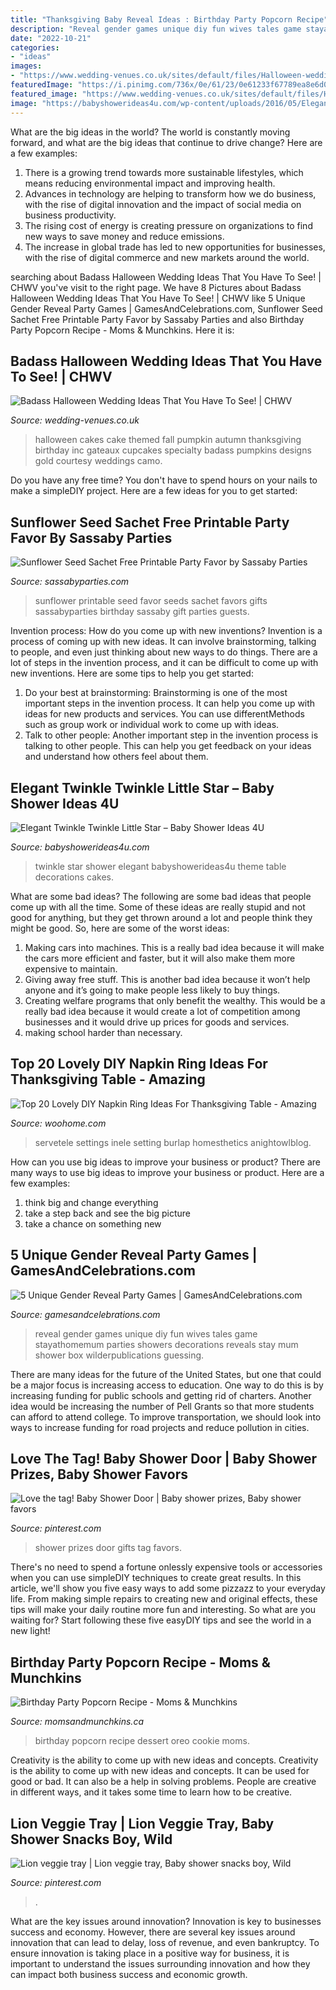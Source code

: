 ```yaml
---
title: "Thanksgiving Baby Reveal Ideas : Birthday Party Popcorn Recipe"
description: "Reveal gender games unique diy fun wives tales game stayathomemum parties showers decorations reveals stay mum shower box wilderpublications guessing"
date: "2022-10-21"
categories:
- "ideas"
images:
- "https://www.wedding-venues.co.uk/sites/default/files/Halloween-wedding-ideas-Cake2_GateauxInc.jpg"
featuredImage: "https://i.pinimg.com/736x/0e/61/23/0e61233f67789ea8e6d052050f688300.jpg"
featured_image: "https://www.wedding-venues.co.uk/sites/default/files/Halloween-wedding-ideas-Cake2_GateauxInc.jpg"
image: "https://babyshowerideas4u.com/wp-content/uploads/2016/05/Elegant-Twinkle-Twinkle-Little-Star-Guest-Table.jpg"
---
```



What are the big ideas in the world?
The world is constantly moving forward, and what are the big ideas that continue to drive change? Here are a few examples: 
1. There is a growing trend towards more sustainable lifestyles, which means reducing environmental impact and improving health. 
2. Advances in technology are helping to transform how we do business, with the rise of digital innovation and the impact of social media on business productivity. 
3. The rising cost of energy is creating pressure on organizations to find new ways to save money and reduce emissions. 
4. The increase in global trade has led to new opportunities for businesses, with the rise of digital commerce and new markets around the world.

	

		
searching about Badass Halloween Wedding Ideas That You Have To See! | CHWV you've visit to the right page. We have 8 Pictures about Badass Halloween Wedding Ideas That You Have To See! | CHWV like 5 Unique Gender Reveal Party Games | GamesAndCelebrations.com, Sunflower Seed Sachet Free Printable Party Favor by Sassaby Parties and also Birthday Party Popcorn Recipe - Moms &amp; Munchkins. Here it is:
		
    
## Badass Halloween Wedding Ideas That You Have To See! | CHWV

<img loading=lazy src="https://www.wedding-venues.co.uk/sites/default/files/Halloween-wedding-ideas-Cake2_GateauxInc.jpg" onerror="this.onerror=null;this.src='https://tse1.mm.bing.net/th?id=OIP.t1cIgzbi1sVHyRIZxFlX-gHaN_&amp;pid=15.1';" alt="Badass Halloween Wedding Ideas That You Have To See! | CHWV">

_Source: wedding-venues.co.uk_

>halloween cakes cake themed fall pumpkin autumn thanksgiving birthday inc gateaux cupcakes specialty badass pumpkins designs gold courtesy weddings camo. 

	

Do you have any free time? You don't have to spend hours on your nails to make a simpleDIY project. Here are a few ideas for you to get started: 

    
## Sunflower Seed Sachet Free Printable Party Favor By Sassaby Parties

<img loading=lazy src="http://www.sassabyparties.com/uploads/4/4/1/7/44174909/910336.jpg?571" onerror="this.onerror=null;this.src='https://tse2.mm.bing.net/th?id=OIP.YzobVcMf7lSuFZAS504qTgHaKE&amp;pid=15.1';" alt="Sunflower Seed Sachet Free Printable Party Favor by Sassaby Parties">

_Source: sassabyparties.com_

>sunflower printable seed favor seeds sachet favors gifts sassabyparties birthday sassaby gift parties guests. 

	

Invention process: How do you come up with new inventions?
Invention is a process of coming up with new ideas. It can involve brainstorming, talking to people, and even just thinking about new ways to do things. There are a lot of steps in the invention process, and it can be difficult to come up with new inventions. Here are some tips to help you get started: 
1. Do your best at brainstorming: Brainstorming is one of the most important steps in the invention process. It can help you come up with ideas for new products and services. You can use differentMethods such as group work or individual work to come up with ideas. 
2. Talk to other people: Another important step in the invention process is talking to other people. This can help you get feedback on your ideas and understand how others feel about them. 

    
## Elegant Twinkle Twinkle Little Star – Baby Shower Ideas 4U

<img loading=lazy src="https://babyshowerideas4u.com/wp-content/uploads/2016/05/Elegant-Twinkle-Twinkle-Little-Star-Guest-Table.jpg" onerror="this.onerror=null;this.src='https://tse3.mm.bing.net/th?id=OIP.fxrAcTMJcrFibiQBa7eKhAHaJO&amp;pid=15.1';" alt="Elegant Twinkle Twinkle Little Star – Baby Shower Ideas 4U">

_Source: babyshowerideas4u.com_

>twinkle star shower elegant babyshowerideas4u theme table decorations cakes. 

	

What are some bad ideas?
The following are some bad ideas that people come up with all the time. Some of these ideas are really stupid and not good for anything, but they get thrown around a lot and people think they might be good. So, here are some of the worst ideas:
1) Making cars into machines. This is a really bad idea because it will make the cars more efficient and faster, but it will also make them more expensive to maintain.
2) Giving away free stuff. This is another bad idea because it won’t help anyone and it’s going to make people less likely to buy things.
3) Creating welfare programs that only benefit the wealthy. This would be a really bad idea because it would create a lot of competition among businesses and it would drive up prices for goods and services.
4) making school harder than necessary.

    
## Top 20 Lovely DIY Napkin Ring Ideas For Thanksgiving Table - Amazing

<img loading=lazy src="https://www.woohome.com/wp-content/uploads/2015/11/Napkin-Rings-For-Thanksgiving-13.jpg" onerror="this.onerror=null;this.src='https://tse4.mm.bing.net/th?id=OIP.N82mvjCyooyzZXF1Vj-yfwHaLL&amp;pid=15.1';" alt="Top 20 Lovely DIY Napkin Ring Ideas For Thanksgiving Table - Amazing">

_Source: woohome.com_

>servetele settings inele setting burlap homesthetics anightowlblog. 

	

How can you use big ideas to improve your business or product?
There are many ways to use big ideas to improve your business or product. Here are a few examples: 
1. think big and change everything
2. take a step back and see the big picture
3. take a chance on something new 

    
## 5 Unique Gender Reveal Party Games | GamesAndCelebrations.com

<img loading=lazy src="https://www.gamesandcelebrations.com/wp-content/uploads/2017/11/Baby-Gender-Reveal-Party-Games.jpg" onerror="this.onerror=null;this.src='https://tse2.mm.bing.net/th?id=OIP.SfQXIkVsmSG8sSzRytlcXwHaJ3&amp;pid=15.1';" alt="5 Unique Gender Reveal Party Games | GamesAndCelebrations.com">

_Source: gamesandcelebrations.com_

>reveal gender games unique diy fun wives tales game stayathomemum parties showers decorations reveals stay mum shower box wilderpublications guessing. 

	

There are many ideas for the future of the United States, but one that could be a major focus is increasing access to education. One way to do this is by increasing funding for public schools and getting rid of charters. Another idea would be increasing the number of Pell Grants so that more students can afford to attend college. To improve transportation, we should look into ways to increase funding for road projects and reduce pollution in cities.

    
## Love The Tag! Baby Shower Door | Baby Shower Prizes, Baby Shower Favors

<img loading=lazy src="https://i.pinimg.com/736x/0e/61/23/0e61233f67789ea8e6d052050f688300.jpg" onerror="this.onerror=null;this.src='https://tse4.mm.bing.net/th?id=OIP.AK3Wft4Bv5Fh-2RfVKrZNQAAAA&amp;pid=15.1';" alt="Love the tag! Baby Shower Door | Baby shower prizes, Baby shower favors">

_Source: pinterest.com_

>shower prizes door gifts tag favors. 

	

There's no need to spend a fortune onlessly expensive tools or accessories when you can use simpleDIY techniques to create great results. In this article, we'll show you five easy ways to add some pizzazz to your everyday life. From making simple repairs to creating new and original effects, these tips will make your daily routine more fun and interesting. So what are you waiting for? Start following these five easyDIY tips and see the world in a new light!

    
## Birthday Party Popcorn Recipe - Moms &amp; Munchkins

<img loading=lazy src="https://www.momsandmunchkins.ca/wp-content/uploads/2015/01/birthday-party-popcorn-1.jpg" onerror="this.onerror=null;this.src='https://tse4.mm.bing.net/th?id=OIP.nPu_VVU6bFgKfUdWGkd_GAHaLH&amp;pid=15.1';" alt="Birthday Party Popcorn Recipe - Moms &amp; Munchkins">

_Source: momsandmunchkins.ca_

>birthday popcorn recipe dessert oreo cookie moms. 

	

Creativity is the ability to come up with new ideas and concepts.
Creativity is the ability to come up with new ideas and concepts. It can be used for good or bad. It can also be a help in solving problems. People are creative in different ways, and it takes some time to learn how to be creative.

    
## Lion Veggie Tray | Lion Veggie Tray, Baby Shower Snacks Boy, Wild

<img loading=lazy src="https://i.pinimg.com/736x/ba/a4/4b/baa44b043cf7bfd02e5e7fe6ccb666ed.jpg" onerror="this.onerror=null;this.src='https://tse3.mm.bing.net/th?id=OIP.WylETm_S0SEYSx8Sj2F7uwHaJ8&amp;pid=15.1';" alt="Lion veggie tray | Lion veggie tray, Baby shower snacks boy, Wild">

_Source: pinterest.com_

>. 

	

What are the key issues around innovation?
Innovation is key to businesses success and economy. However, there are several key issues around innovation that can lead to delay, loss of revenue, and even bankruptcy. To ensure innovation is taking place in a positive way for business, it is important to understand the issues surrounding innovation and how they can impact both business success and economic growth.

